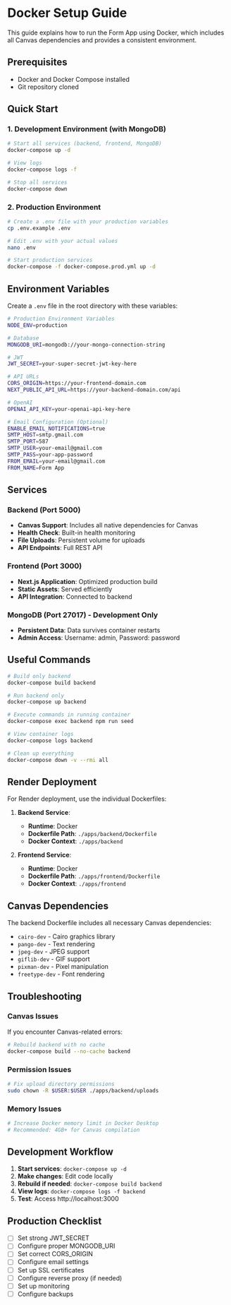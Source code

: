 # Docker Setup Guide

This guide explains how to run the Form App using Docker, which includes all Canvas dependencies and provides a consistent environment.

## Prerequisites

- Docker and Docker Compose installed
- Git repository cloned

## Quick Start

### 1. Development Environment (with MongoDB)

```bash
# Start all services (backend, frontend, MongoDB)
docker-compose up -d

# View logs
docker-compose logs -f

# Stop all services
docker-compose down
```

### 2. Production Environment

```bash
# Create a .env file with your production variables
cp .env.example .env

# Edit .env with your actual values
nano .env

# Start production services
docker-compose -f docker-compose.prod.yml up -d
```

## Environment Variables

Create a `.env` file in the root directory with these variables:

```bash
# Production Environment Variables
NODE_ENV=production

# Database
MONGODB_URI=mongodb://your-mongo-connection-string

# JWT
JWT_SECRET=your-super-secret-jwt-key-here

# API URLs
CORS_ORIGIN=https://your-frontend-domain.com
NEXT_PUBLIC_API_URL=https://your-backend-domain.com/api

# OpenAI
OPENAI_API_KEY=your-openai-api-key-here

# Email Configuration (Optional)
ENABLE_EMAIL_NOTIFICATIONS=true
SMTP_HOST=smtp.gmail.com
SMTP_PORT=587
SMTP_USER=your-email@gmail.com
SMTP_PASS=your-app-password
FROM_EMAIL=your-email@gmail.com
FROM_NAME=Form App
```

## Services

### Backend (Port 5000)
- **Canvas Support**: Includes all native dependencies for Canvas
- **Health Check**: Built-in health monitoring
- **File Uploads**: Persistent volume for uploads
- **API Endpoints**: Full REST API

### Frontend (Port 3000)
- **Next.js Application**: Optimized production build
- **Static Assets**: Served efficiently
- **API Integration**: Connected to backend

### MongoDB (Port 27017) - Development Only
- **Persistent Data**: Data survives container restarts
- **Admin Access**: Username: admin, Password: password

## Useful Commands

```bash
# Build only backend
docker-compose build backend

# Run backend only
docker-compose up backend

# Execute commands in running container
docker-compose exec backend npm run seed

# View container logs
docker-compose logs backend

# Clean up everything
docker-compose down -v --rmi all
```

## Render Deployment

For Render deployment, use the individual Dockerfiles:

1. **Backend Service**:
   - **Runtime**: Docker
   - **Dockerfile Path**: `./apps/backend/Dockerfile`
   - **Docker Context**: `./apps/backend`

2. **Frontend Service**:
   - **Runtime**: Docker
   - **Dockerfile Path**: `./apps/frontend/Dockerfile`
   - **Docker Context**: `./apps/frontend`

## Canvas Dependencies

The backend Dockerfile includes all necessary Canvas dependencies:
- `cairo-dev` - Cairo graphics library
- `pango-dev` - Text rendering
- `jpeg-dev` - JPEG support
- `giflib-dev` - GIF support
- `pixman-dev` - Pixel manipulation
- `freetype-dev` - Font rendering

## Troubleshooting

### Canvas Issues
If you encounter Canvas-related errors:
```bash
# Rebuild backend with no cache
docker-compose build --no-cache backend
```

### Permission Issues
```bash
# Fix upload directory permissions
sudo chown -R $USER:$USER ./apps/backend/uploads
```

### Memory Issues
```bash
# Increase Docker memory limit in Docker Desktop
# Recommended: 4GB+ for Canvas compilation
```

## Development Workflow

1. **Start services**: `docker-compose up -d`
2. **Make changes**: Edit code locally
3. **Rebuild if needed**: `docker-compose build backend`
4. **View logs**: `docker-compose logs -f backend`
5. **Test**: Access http://localhost:3000

## Production Checklist

- [ ] Set strong JWT_SECRET
- [ ] Configure proper MONGODB_URI
- [ ] Set correct CORS_ORIGIN
- [ ] Configure email settings
- [ ] Set up SSL certificates
- [ ] Configure reverse proxy (if needed)
- [ ] Set up monitoring
- [ ] Configure backups 